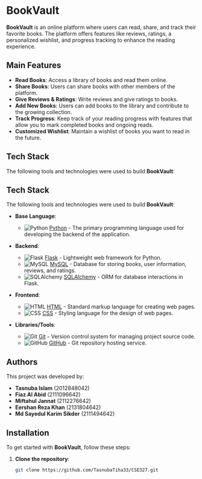 # BookVault

**BookVault** is an online platform where users can read, share, and track their favorite books. The platform offers features like reviews, ratings, a personalized wishlist, and progress tracking to enhance the reading experience.

## Main Features

- **Read Books**: Access a library of books and read them online.
- **Share Books**: Users can share books with other members of the platform.
- **Give Reviews & Ratings**: Write reviews and give ratings to books.
- **Add New Books**: Users can add books to the library and contribute to the growing collection.
- **Track Progress**: Keep track of your reading progress with features that allow you to mark completed books and ongoing reads.
- **Customized Wishlist**: Maintain a wishlist of books you want to read in the future.

## Tech Stack

The following tools and technologies were used to build **BookVault**:

## Tech Stack

The following tools and technologies were used to build **BookVault**:

- **Base Language**:
  - ![Python](https://img.icons8.com/ios/50/000000/python.png) [Python](https://www.python.org/) - The primary programming language used for developing the backend of the application.

- **Backend**:
  - ![Flask](https://img.icons8.com/ios/50/000000/flask.png) [Flask](https://flask.palletsprojects.com/) - Lightweight web framework for Python.
  - ![MySQL](https://img.icons8.com/ios/50/000000/mysql-logo.png) [MySQL](https://www.mysql.com/) - Database for storing books, user information, reviews, and ratings.
  - ![SQLAlchemy](https://img.icons8.com/ios/50/000000/sqlalchemy.png) [SQLAlchemy](https://www.sqlalchemy.org/) - ORM for database interactions in Flask.

- **Frontend**:
  - ![HTML](https://img.icons8.com/ios/50/000000/html-5.png) [HTML](https://html.com/) - Standard markup language for creating web pages.
  - ![CSS](https://img.icons8.com/ios/50/000000/css3.png) [CSS](https://www.w3.org/Style/CSS/) - Styling language for the design of web pages.

- **Libraries/Tools**:
  - ![Git](https://img.icons8.com/ios/50/000000/git.png) [Git](https://git-scm.com/) - Version control system for managing project source code.
  - ![GitHub](https://img.icons8.com/ios/50/000000/github.png) [GitHub](https://github.com/) - Git repository hosting service.




## Authors

This project was developed by:

- **Tasnuba Islam** (2012848042)
- **Fiaz Al Abid** (2111096642)
- **Miftahul Jannat** (2112276642)
- **Eershan Reza Khan** (2131804642)
- **Md Sayedul Karim Sikder** (2111494642)

## Installation

To get started with **BookVault**, follow these steps:

1. **Clone the repository**:
   ```bash
   git clone https://github.com/TasnubaTiha33/CSE327.git
